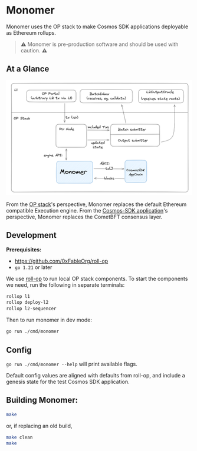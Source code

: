 # Monomer

Monomer uses the OP stack to make Cosmos SDK applications deployable as Ethereum rollups.

> ⚠ Monomer is pre-production software and should be used with caution. ⚠

## At a Glance

![Architecture](./architecture.png)

From the [OP stack](https://specs.optimism.io/protocol/overview.html#components)'s perspective, Monomer replaces the default Ethereum compatible Execution engine. From the [Cosmos-SDK application](https://docs.cosmos.network/v0.50/learn/intro/why-app-specific#what-are-application-specific-blockchains)'s perspective, Monomer replaces the CometBFT consensus layer.

## Development

**Prerequisites:**

- https://github.com/0xFableOrg/roll-op
- `go 1.21` or later

We use [roll-op](https://github.com/0xFableOrg/roll-op) to run local OP stack components. To start the components we need, run the following in separate terminals:

```bash
rollop l1
rollop deploy-l2
rollop l2-sequencer
```

Then to run monomer in dev mode:

```bash
go run ./cmd/monomer
```

## Config

`go run ./cmd/monomer --help` will print available flags.

Default config values are aligned with defaults from roll-op, and include a genesis state for the test Cosmos SDK application.

## Building Monomer:

```bash
make
```

or, if replacing an old build,

```bash
make clean
make
```
